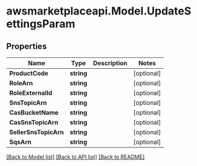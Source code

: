 # awsmarketplaceapi.Model.UpdateSettingsParam

## Properties

Name | Type | Description | Notes
------------ | ------------- | ------------- | -------------
**ProductCode** | **string** |  | [optional] 
**RoleArn** | **string** |  | [optional] 
**RoleExternalId** | **string** |  | [optional] 
**SnsTopicArn** | **string** |  | [optional] 
**CasBucketName** | **string** |  | [optional] 
**CasSnsTopicArn** | **string** |  | [optional] 
**SellerSnsTopicArn** | **string** |  | [optional] 
**SqsArn** | **string** |  | [optional] 

[[Back to Model list]](../README.md#documentation-for-models) [[Back to API list]](../README.md#documentation-for-api-endpoints) [[Back to README]](../README.md)

